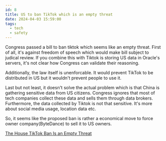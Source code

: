 ```yaml
---
id: 8
title: US to ban TikTok which is an empty threat
date: 2024-04-03 15:59:00
tags: 
  - tech
  - safety
---
```

Congress passed a bill to ban tiktok which seems like an empty threat. First of all, it's against freedom of speech which would make bill subject to judical review. If you combine this with Tiktok is storing US data in Oracle's servers, it's not clear how Congress can validate their reasoning. 

Additionally, the law itself is unenforcable. It would prevent TikTok to be distributed in US but it wouldn't prevent people to use it. 

Last but not least, it doesn't solve the actual problem which is that China is gathering sensitive data from US citizens. Congress ignores that most of tech companies collect these data and sells them through data brokers. Furthermore, the data collected by Tiktok is not that sensitive. It's more about social media usage, location data etc.

So, it seems like the proposed ban is rather a economical move to force owner company(ByteDance) to sell it to US owners.

[The House TikTok Ban Is an Empty Threat](https://time.com/6962823/house-tiktok-ban-is-an-empty-threat/)